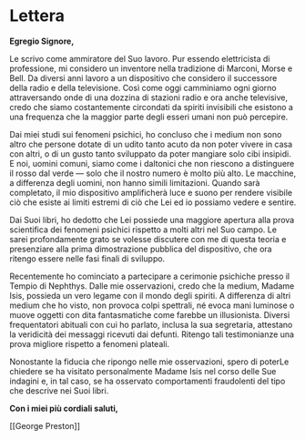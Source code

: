 # Lettera

**Egregio Signore,**

Le scrivo come ammiratore del Suo lavoro. Pur essendo elettricista di professione, mi considero un inventore nella tradizione di Marconi, Morse e Bell. Da diversi anni lavoro a un dispositivo che considero il successore della radio e della televisione. Così come oggi camminiamo ogni giorno attraversando onde di una dozzina di stazioni radio e ora anche televisive, credo che siamo costantemente circondati da spiriti invisibili che esistono a una frequenza che la maggior parte degli esseri umani non può percepire.

Dai miei studi sui fenomeni psichici, ho concluso che i medium non sono altro che persone dotate di un udito tanto acuto da non poter vivere in casa con altri, o di un gusto tanto sviluppato da poter mangiare solo cibi insipidi. E noi, uomini comuni, siamo come i daltonici che non riescono a distinguere il rosso dal verde — solo che il nostro numero è molto più alto. Le macchine, a differenza degli uomini, non hanno simili limitazioni. Quando sarà completato, il mio dispositivo amplificherà luce e suono per rendere visibile ciò che esiste ai limiti estremi di ciò che Lei ed io possiamo vedere e sentire.

Dai Suoi libri, ho dedotto che Lei possiede una maggiore apertura alla prova scientifica dei fenomeni psichici rispetto a molti altri nel Suo campo. Le sarei profondamente grato se volesse discutere con me di questa teoria e presenziare alla prima dimostrazione pubblica del dispositivo, che ora ritengo essere nelle fasi finali di sviluppo.

Recentemente ho cominciato a partecipare a cerimonie psichiche presso il Tempio di Nephthys. Dalle mie osservazioni, credo che la medium, Madame Isis, possieda un vero legame con il mondo degli spiriti. A differenza di altri medium che ho visto, non provoca colpi spettrali, né evoca mani luminose o muove oggetti con dita fantasmatiche come farebbe un illusionista. Diversi frequentatori abituali con cui ho parlato, inclusa la sua segretaria, attestano la veridicità dei messaggi ricevuti dai defunti. Ritengo tali testimonianze una prova migliore rispetto a fenomeni plateali.

Nonostante la fiducia che ripongo nelle mie osservazioni, spero di poterLe chiedere se ha visitato personalmente Madame Isis nel corso delle Sue indagini e, in tal caso, se ha osservato comportamenti fraudolenti del tipo che descrive nei Suoi libri.

**Con i miei più cordiali saluti,**

[[George Preston]]